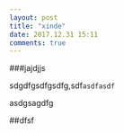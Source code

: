 ```yaml
---
layout: post
title: "xinde"
date: 2017.12.31 15:11
comments: true
---
```


###jajdjjs

sdgdfgsdfgsdfg,sdf<code>asdfasdf</code>

asdgsagdfg

##dfsf
